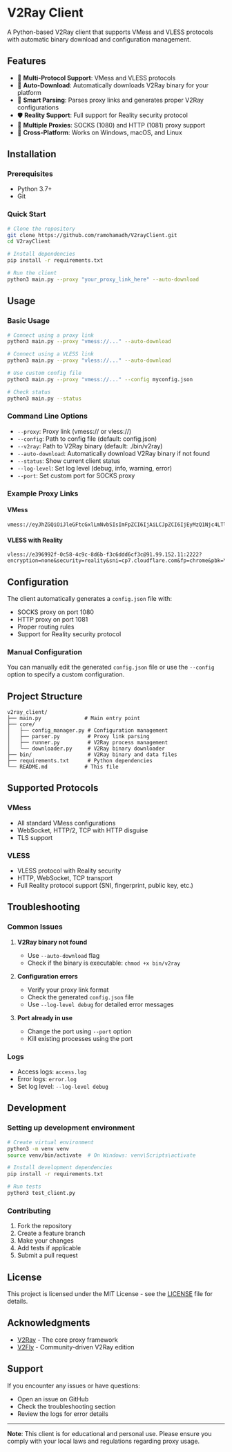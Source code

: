 # V2Ray Client

A Python-based V2Ray client that supports VMess and VLESS protocols with automatic binary download and configuration management.

## Features

- 🚀 **Multi-Protocol Support**: VMess and VLESS protocols
- 🔧 **Auto-Download**: Automatically downloads V2Ray binary for your platform
- 📝 **Smart Parsing**: Parses proxy links and generates proper V2Ray configurations
- 🛡️ **Reality Support**: Full support for Reality security protocol
- 🔌 **Multiple Proxies**: SOCKS (1080) and HTTP (1081) proxy support
- 📱 **Cross-Platform**: Works on Windows, macOS, and Linux

## Installation

### Prerequisites
- Python 3.7+
- Git

### Quick Start
```bash
# Clone the repository
git clone https://github.com/ramohamadh/V2rayClient.git
cd V2rayClient

# Install dependencies
pip install -r requirements.txt

# Run the client
python3 main.py --proxy "your_proxy_link_here" --auto-download
```

## Usage

### Basic Usage
```bash
# Connect using a proxy link
python3 main.py --proxy "vmess://..." --auto-download

# Connect using a VLESS link
python3 main.py --proxy "vless://..." --auto-download

# Use custom config file
python3 main.py --proxy "vmess://..." --config myconfig.json

# Check status
python3 main.py --status
```

### Command Line Options
- `--proxy`: Proxy link (vmess:// or vless://)
- `--config`: Path to config file (default: config.json)
- `--v2ray`: Path to V2Ray binary (default: ./bin/v2ray)
- `--auto-download`: Automatically download V2Ray binary if not found
- `--status`: Show current client status
- `--log-level`: Set log level (debug, info, warning, error)
- `--port`: Set custom port for SOCKS proxy

### Example Proxy Links

#### VMess
```
vmess://eyJhZGQiOiJleGFtcGxlLmNvbSIsImFpZCI6IjAiLCJpZCI6IjEyMzQ1Njc4LTlhYzEtNDM0NS1iNzE0LTQ5ODc2NTQzMjEwYiIsIm5ldCI6IndzIiwicG9ydCI6IjQ0MyIsInBzIjoiZXhhbXBsZSIsInRscyI6InRscyIsInR5cGUiOiJub25lIiwidiI6IjIifQ==
```

#### VLESS with Reality
```
vless://e396992f-0c58-4c9c-8d6b-f3c6ddd6cf3c@91.99.152.11:2222?encryption=none&security=reality&sni=cp7.cloudflare.com&fp=chrome&pbk=YOUR_PUBLIC_KEY&sid=YOUR_SHORT_ID&spx=%2Fcdn%2Fimage.jpg&type=xhttp&path=%2F&mode=auto
```

## Configuration

The client automatically generates a `config.json` file with:
- SOCKS proxy on port 1080
- HTTP proxy on port 1081
- Proper routing rules
- Support for Reality security protocol

### Manual Configuration
You can manually edit the generated `config.json` file or use the `--config` option to specify a custom configuration.

## Project Structure

```
v2ray_client/
├── main.py              # Main entry point
├── core/
│   ├── config_manager.py # Configuration management
│   ├── parser.py         # Proxy link parsing
│   ├── runner.py         # V2Ray process management
│   └── downloader.py     # V2Ray binary downloader
├── bin/                  # V2Ray binary and data files
├── requirements.txt      # Python dependencies
└── README.md            # This file
```

## Supported Protocols

### VMess
- All standard VMess configurations
- WebSocket, HTTP/2, TCP with HTTP disguise
- TLS support

### VLESS
- VLESS protocol with Reality security
- HTTP, WebSocket, TCP transport
- Full Reality protocol support (SNI, fingerprint, public key, etc.)

## Troubleshooting

### Common Issues

1. **V2Ray binary not found**
   - Use `--auto-download` flag
   - Check if the binary is executable: `chmod +x bin/v2ray`

2. **Configuration errors**
   - Verify your proxy link format
   - Check the generated `config.json` file
   - Use `--log-level debug` for detailed error messages

3. **Port already in use**
   - Change the port using `--port` option
   - Kill existing processes using the port

### Logs
- Access logs: `access.log`
- Error logs: `error.log`
- Set log level: `--log-level debug`

## Development

### Setting up development environment
```bash
# Create virtual environment
python3 -m venv venv
source venv/bin/activate  # On Windows: venv\Scripts\activate

# Install development dependencies
pip install -r requirements.txt

# Run tests
python3 test_client.py
```

### Contributing
1. Fork the repository
2. Create a feature branch
3. Make your changes
4. Add tests if applicable
5. Submit a pull request

## License

This project is licensed under the MIT License - see the [LICENSE](LICENSE) file for details.

## Acknowledgments

- [V2Ray](https://github.com/v2fly/v2ray-core) - The core proxy framework
- [V2Fly](https://github.com/v2fly) - Community-driven V2Ray edition

## Support

If you encounter any issues or have questions:
- Open an issue on GitHub
- Check the troubleshooting section
- Review the logs for error details

---

**Note**: This client is for educational and personal use. Please ensure you comply with your local laws and regulations regarding proxy usage. 
